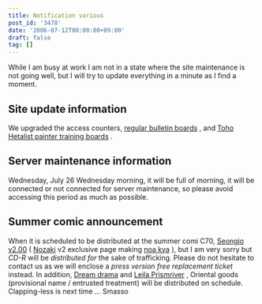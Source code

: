 ```yaml
---
title: Notification various
post_id: '3478'
date: '2006-07-12T00:00:00+09:00'
draft: false
tag: []
---
```


While I am busy at work I am not in a state where the site maintenance is not going well, but I will try to update everything in a minute as I find a moment.

## Site update information

We upgraded the access counters, [regular bulletin boards](https://twitter.com/danmaq) , and [Toho Hetalist painter training boards](/feedback/thpbbs/) .

## Server maintenance information

Wednesday, July 26 Wednesday morning, it will be full of morning, it will be connected or not connected for server maintenance, so please avoid accessing this period as much as possible.

## Summer comic announcement

When it is scheduled to be distributed at the summer comi C70, [Seongjo v2.00](/!/thA/) ( [Nozaki](/!/thA/) v2 exclusive page making [noa kya](/!/thA/) ), but I am very sorry but _CD-R_ will be _distributed for_ the sake of trafficking. Please do not hesitate to contact us as we will enclose a _press version free replacement ticket_ instead. In addition, [Dream drama](/!/thC/) and [Leila Prismriver](/!/leila/) , Oriental goods (provisional name / entrusted treatment) will be distributed on schedule. Clapping-less is next time ... Smasso